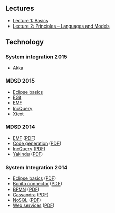 ## Lectures

* [Lecture 1: Basics](Lecture-01) 
* [Lecture 2: Principles – Languages and Models](Lecture-02) 

## Technology

### System integration 2015

* [Akka](Akka)

### MDSD 2015

* [Eclipse basics](2015_eclipse_basics) 
* [EGit](git) 
* [EMF](2015_emf)
* [IncQuery](2015_incquery)
* [Xtext](2015_xtext)

### MDSD 2014

* [EMF](emf) ([PDF](http://ftsrg.github.io/mdsd/2014/emf.pdf))
* [Code generation](code_generation) ([PDF](http://ftsrg.github.io/mdsd/2014/code_generation.pdf))
* [IncQuery](incquery) ([PDF](http://ftsrg.github.io/mdsd/2014/incquery.pdf))
* [Yakindu](yakindu) ([PDF](http://ftsrg.github.io/mdsd/2014/yakindu.pdf))

### System Integration 2014

* [Eclipse basics](eclipse_basics) ([PDF](http://ftsrg.github.io/mdsd/2014/eclipse_basics.pdf))
* [Bonita connector](bonita_connector) ([PDF](http://ftsrg.github.io/mdsd/2014/bonita_connector.pdf))
* [BPMN](bpmn) ([PDF](http://ftsrg.github.io/mdsd/2014/bpmn.pdf))
* [Cassandra](cassandra) ([PDF](http://ftsrg.github.io/mdsd/2014/cassandra.pdf))
* [NoSQL](nosql) ([PDF](http://ftsrg.github.io/mdsd/2014/nosql.pdf))
* [Web services](web_services) ([PDF](http://ftsrg.github.io/mdsd/2014/web_services.pdf))